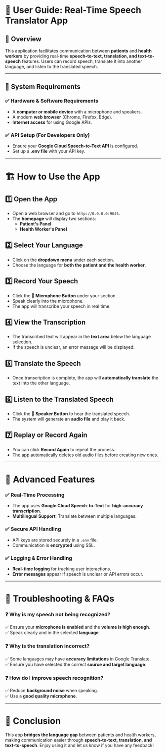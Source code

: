 # 📖 **User Guide: Real-Time Speech Translator App**  

## 📌 **Overview**  
This application facilitates communication between **patients** and **health workers** by providing real-time **speech-to-text, translation, and text-to-speech** features. Users can record speech, translate it into another language, and listen to the translated speech.  

---

## 🔧 **System Requirements**  
### ✅ **Hardware & Software Requirements**  
- A **computer or mobile device** with a microphone and speakers.  
- A modern **web browser** (Chrome, Firefox, Edge).  
- **Internet access** for using Google APIs.  

### ✅ **API Setup (For Developers Only)**  
- Ensure your **Google Cloud Speech-to-Text API** is configured.  
- Set up a **.env file** with your API key.  

---

# 🏗 **How to Use the App**  

## **1️⃣ Open the App**  
- Open a web browser and go to `http://0.0.0.0:9045`.  
- The **homepage** will display two sections:  
  - **Patient's Panel**  
  - **Health Worker's Panel**  

## **2️⃣ Select Your Language**  
- Click on the **dropdown menu** under each section.  
- Choose the language for **both the patient and the health worker**.  

## **3️⃣ Record Your Speech**  
- Click the **🎤 Microphone Button** under your section.  
- Speak clearly into the microphone.  
- The app will transcribe your speech in real time.  

## **4️⃣ View the Transcription**  
- The transcribed text will appear in the **text area** below the language selection.  
- If the speech is unclear, an error message will be displayed.  

## **5️⃣ Translate the Speech**  
- Once transcription is complete, the app will **automatically translate** the text into the other language.  

## **6️⃣ Listen to the Translated Speech**  
- Click the **📢 Speaker Button** to hear the translated speech.  
- The system will generate an **audio file** and play it back.  

## **7️⃣ Replay or Record Again**  
- You can click **Record Again** to repeat the process.  
- The app automatically deletes old audio files before creating new ones.  

---

# 🎯 **Advanced Features**  

### ✅ **Real-Time Processing**  
- The app uses **Google Cloud Speech-to-Text** for **high-accuracy transcription**.  
- **Multilingual Support**: Translate between multiple languages.  

### ✅ **Secure API Handling**  
- API keys are stored securely in a `.env` file.  
- Communication is **encrypted** using SSL.  

### ✅ **Logging & Error Handling**  
- **Real-time logging** for tracking user interactions.  
- **Error messages** appear if speech is unclear or API errors occur.  

---

# 🚀 **Troubleshooting & FAQs**  

### ❓ **Why is my speech not being recognized?**  
✅ Ensure your **microphone is enabled** and the **volume is high enough**.  
✅ Speak clearly and in the selected **language**.  

### ❓ **Why is the translation incorrect?**  
✅ Some languages may have **accuracy limitations** in Google Translate.  
✅ Ensure you have selected the correct **source and target language**.  

### ❓ **How do I improve speech recognition?**  
✅ Reduce **background noise** when speaking.  
✅ Use a **good quality microphone**.  

---

# 🎉 **Conclusion**  
This app **bridges the language gap** between patients and health workers, making communication easier through **speech-to-text, translation, and text-to-speech**. Enjoy using it and let us know if you have any feedback!  

